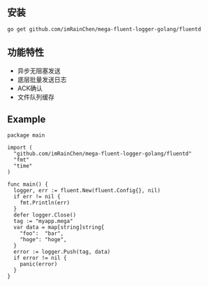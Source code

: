 安装
----------
```
go get github.com/imRainChen/mega-fluent-logger-golang/fluentd
```

功能特性
----------
 - 异步无阻塞发送
 - 底层批量发送日志
 - ACK确认
 - 文件队列缓存

Example
----------
```golang
package main

import (
  "github.com/imRainChen/mega-fluent-logger-golang/fluentd"
  "fmt"
  "time"
)

func main() {
  logger, err := fluent.New(fluent.Config{}, nil)
  if err != nil {
    fmt.Println(err)
  }
  defer logger.Close()
  tag := "myapp.mega"
  var data = map[string]string{
    "foo":  "bar",
    "hoge": "hoge",
  }
  error := logger.Push(tag, data)
  if error != nil {
    panic(error)
  }
}
```
